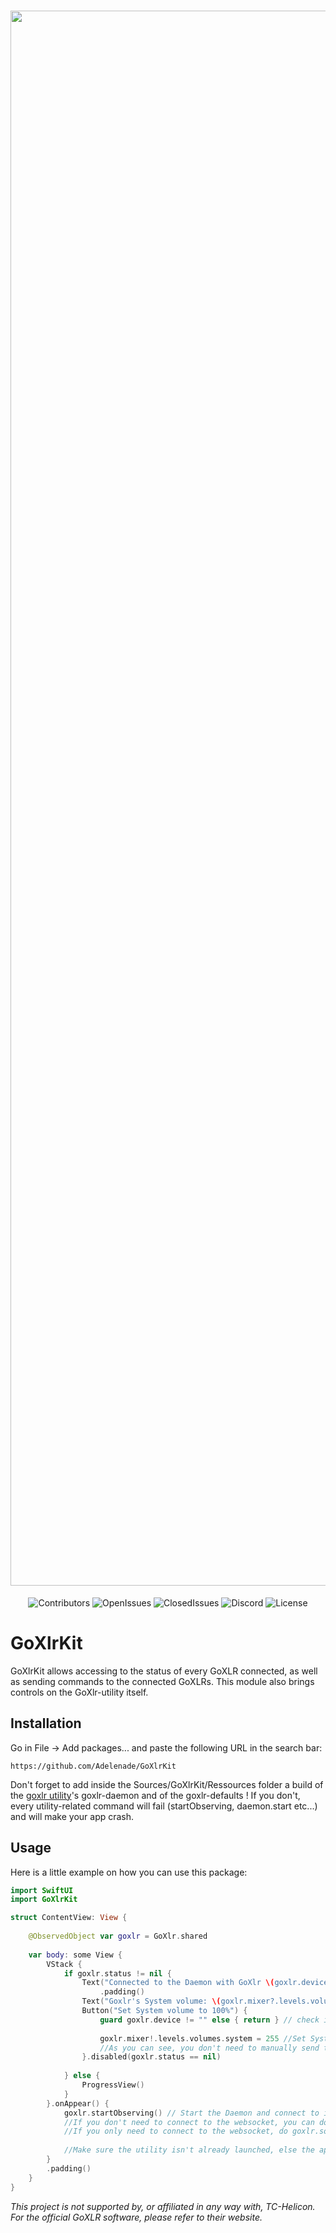 <div align=center>

#  <img src="https://media.discordapp.net/attachments/1006877993731371019/1097489718662406205/GoXlrKit_banner_1.png?width=2520&height=562" width="2520">

![Contributors](https://img.shields.io/github/contributors/Adelenade/GoXlrKit)
![OpenIssues](https://img.shields.io/github/issues-raw/Adelenade/GoXlrKit)
![ClosedIssues](https://img.shields.io/github/issues-closed-raw/Adelenade/GoXlrKit)
![Discord](https://img.shields.io/discord/1006144319289303140?label=Support%20server)
![License](https://img.shields.io/github/license/Adelenade/GoXlrKit)
</div>

# GoXlrKit

GoXlrKit allows accessing to the status of every GoXLR connected, as well as sending commands to the connected GoXLRs. This module also brings controls on the GoXlr-utility itself.

## Installation

Go in File -> Add packages... and paste the following URL in the search bar:
```
https://github.com/Adelenade/GoXlrKit
```

Don't forget to add inside the Sources/GoXlrKit/Ressources folder a build of the [goxlr utility](https://github.com/GoXLR-on-Linux/goxlr-utility)'s goxlr-daemon and of the goxlr-defaults ! If you don't, every utility-related command will fail (startObserving, daemon.start etc...) and will make your app crash.

## Usage

Here is a little example on how you can use this package:
```swift
import SwiftUI
import GoXlrKit

struct ContentView: View {
    
    @ObservedObject var goxlr = GoXlr.shared
    
    var body: some View {
        VStack {
            if goxlr.status != nil {
                Text("Connected to the Daemon with GoXlr \(goxlr.device)")
                    .padding()
                Text("Goxlr's System volume: \(goxlr.mixer?.levels.volumes.system ?? 0)")
                Button("Set System volume to 100%") {
                    guard goxlr.device != "" else { return } // check if a GoXlr is connected
                    
                    goxlr.mixer!.levels.volumes.system = 255 //Set System volume to maximum. Volumes are a Float going from 0 to 255 (The daemon only uses Int values but GoXlrKit provides Float values to allow directly binding to sliders)
                    //As you can see, you don't need to manually send the commands to the Daemon: the module does it by itself.
                }.disabled(goxlr.status == nil)
                
            } else {
                ProgressView()
            }
        }.onAppear() {
            goxlr.startObserving() // Start the Daemon and connect to its WebSocket
            //If you don't need to connect to the websocket, you can do goxlr.daemon.start(args: [DaemonArguments])
            //If you only need to connect to the websocket, do goxlr.socket.connect()
            
            //Make sure the utility isn't already launched, else the app will crash
        }
        .padding()
    }
}
```

*This project is not supported by, or affiliated in any way with, TC-Helicon. For the official GoXLR software, please refer to their website.*
